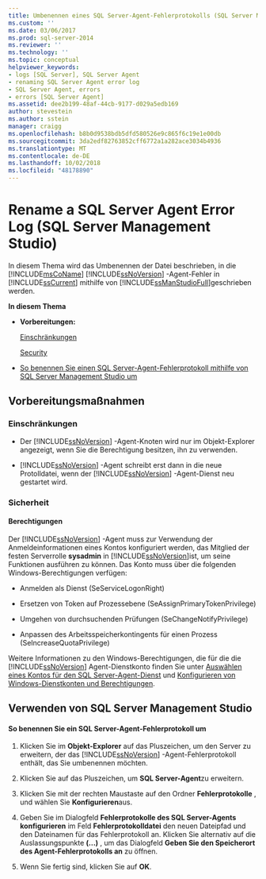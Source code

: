 ```yaml
---
title: Umbenennen eines SQL Server-Agent-Fehlerprotokolls (SQL Server Management Studio)|Microsoft-Dokumente
ms.custom: ''
ms.date: 03/06/2017
ms.prod: sql-server-2014
ms.reviewer: ''
ms.technology: ''
ms.topic: conceptual
helpviewer_keywords:
- logs [SQL Server], SQL Server Agent
- renaming SQL Server Agent error log
- SQL Server Agent, errors
- errors [SQL Server Agent]
ms.assetid: dee2b199-48af-44cb-9177-d029a5edb169
author: stevestein
ms.author: sstein
manager: craigg
ms.openlocfilehash: b8b0d9538bdb5dfd580526e9c865f6c19e1e00db
ms.sourcegitcommit: 3da2edf82763852cff6772a1a282ace3034b4936
ms.translationtype: MT
ms.contentlocale: de-DE
ms.lasthandoff: 10/02/2018
ms.locfileid: "48178890"
---
```

# <a name="rename-a-sql-server-agent-error-log-sql-server-management-studio"></a>Rename a SQL Server Agent Error Log (SQL Server Management Studio)
  In diesem Thema wird das Umbenennen der Datei beschrieben, in die [!INCLUDE[msCoName](../../includes/msconame-md.md)] [!INCLUDE[ssNoVersion](../../includes/ssnoversion-md.md)] -Agent-Fehler in [!INCLUDE[ssCurrent](../../includes/sscurrent-md.md)] mithilfe von [!INCLUDE[ssManStudioFull](../../includes/ssmanstudiofull-md.md)]geschrieben werden.  
  
 **In diesem Thema**  
  
-   **Vorbereitungen:**  
  
     [Einschränkungen](#Restrictions)  
  
     [Security](#Security)  
  
-   [So benennen Sie einen SQL Server-Agent-Fehlerprotokoll mithilfe von SQL Server Management Studio um](#SSMSProcedure)  
  
##  <a name="BeforeYouBegin"></a> Vorbereitungsmaßnahmen  
  
###  <a name="Restrictions"></a> Einschränkungen  
  
-   Der [!INCLUDE[ssNoVersion](../../includes/ssnoversion-md.md)] -Agent-Knoten wird nur im Objekt-Explorer angezeigt, wenn Sie die Berechtigung besitzen, ihn zu verwenden.  
  
-   [!INCLUDE[ssNoVersion](../../includes/ssnoversion-md.md)] -Agent schreibt erst dann in die neue Protolldatei, wenn der [!INCLUDE[ssNoVersion](../../includes/ssnoversion-md.md)] -Agent-Dienst neu gestartet wird.  
  
###  <a name="Security"></a> Sicherheit  
  
####  <a name="Permissions"></a> Berechtigungen  
 Der [!INCLUDE[ssNoVersion](../../includes/ssnoversion-md.md)] -Agent muss zur Verwendung der Anmeldeinformationen eines Kontos konfiguriert werden, das Mitglied der festen Serverrolle **sysadmin** in [!INCLUDE[ssNoVersion](../../includes/ssnoversion-md.md)]ist, um seine Funktionen ausführen zu können. Das Konto muss über die folgenden Windows-Berechtigungen verfügen:  
  
-   Anmelden als Dienst (SeServiceLogonRight)  
  
-   Ersetzen von Token auf Prozessebene (SeAssignPrimaryTokenPrivilege)  
  
-   Umgehen von durchsuchenden Prüfungen (SeChangeNotifyPrivilege)  
  
-   Anpassen des Arbeitsspeicherkontingents für einen Prozess (SeIncreaseQuotaPrivilege)  
  
 Weitere Informationen zu den Windows-Berechtigungen, die für die die [!INCLUDE[ssNoVersion](../../includes/ssnoversion-md.md)] Agent-Dienstkonto finden Sie unter [Auswählen eines Kontos für den SQL Server-Agent-Dienst](select-an-account-for-the-sql-server-agent-service.md) und [Konfigurieren von Windows-Dienstkonten und Berechtigungen](../../database-engine/configure-windows/configure-windows-service-accounts-and-permissions.md).  
  
##  <a name="SSMSProcedure"></a> Verwenden von SQL Server Management Studio  
  
#### <a name="to-rename-a-sql-server-agent-error-log"></a>So benennen Sie ein SQL Server-Agent-Fehlerprotokoll um  
  
1.  Klicken Sie im **Objekt-Explorer** auf das Pluszeichen, um den Server zu erweitern, der das [!INCLUDE[ssNoVersion](../../includes/ssnoversion-md.md)] -Agent-Fehlerprotokoll enthält, das Sie umbenennen möchten.  
  
2.  Klicken Sie auf das Pluszeichen, um **SQL Server-Agent**zu erweitern.  
  
3.  Klicken Sie mit der rechten Maustaste auf den Ordner **Fehlerprotokolle** , und wählen Sie **Konfigurieren**aus.  
  
4.  Geben Sie im Dialogfeld **Fehlerprotokolle des SQL Server-Agents konfigurieren** im Feld **Fehlerprotokolldatei** den neuen Dateipfad und den Dateinamen für das Fehlerprotokoll an. Klicken Sie alternativ auf die Auslassungspunkte **(...)** , um das Dialogfeld **Geben Sie den Speicherort des Agent-Fehlerprotokolls an** zu öffnen.  
  
5.  Wenn Sie fertig sind, klicken Sie auf **OK**.  
  
  
